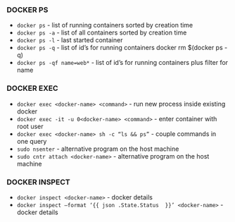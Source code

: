 
### DOCKER PS
* ```docker ps``` - list of running containers sorted by creation time 
* ```docker ps -a``` - list of all containers sorted by creation time 
* ```docker ps -l``` - last started container 
* ```docker ps -q``` - list of id’s for running containers docker rm $(docker ps -q) 
* ```docker ps -qf name=web*``` - list of id’s for running containers plus filter for name


### DOCKER EXEC 
* ```docker exec <docker-name> <command>``` - run new process inside existing docker 
* ```docker exec -it -u 0<docker-name> <command>``` - enter container with root user 
* ```docker exec <docker-name> sh -c “ls && ps”``` - couple commands in one query
* ```sudo nsenter``` - alternative program on the host machine   
* ```sudo cntr attach <docker-name>``` - alternative program on the host machine 

### DOCKER INSPECT
* ```docker inspect <docker-name>``` - docker details
* ```docker inspect –format ‘{{ json .State.Status  }}’ <docker-name>``` - docker details
